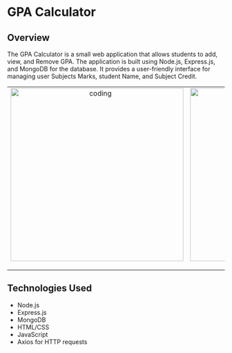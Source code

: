 <h1> GPA Calculator </h1>

<h2>Overview</h2>

<p>
  The GPA Calculator is a small web application that allows students to add, view, and Remove GPA. The application is built using Node.js, Express.js, and MongoDB for the database. It provides a user-friendly interface for managing user Subjects Marks, student Name, and Subject Credit.
</p>


<table>
  <tr>
    <td align="center">
      <img alt="coding" width="400" src="https://github.com/Amantha96/Hobby-Management-System/blob/master/frontend/src/Screenshots/SignIn-1.png">
      <p> </p>
    </td>
    <td align="center">
      <img alt="coding" width="400" src="https://github.com/Amantha96/GPA-Calculator/commit/4553e18d8b71fc17542d724a3fab41d78c3003a4">
     <p>  </p>
    </td>
    <td align="center">
      <img alt="coding" width="400" src="https://github.com/Amantha96/GPA-Calculator/commit/4553e18d8b71fc17542d724a3fab41d78c3003a4">
     <p></td>
  </tr>
 
</table>

## Technologies Used

- Node.js
- Express.js
- MongoDB
- HTML/CSS
- JavaScript
- Axios for HTTP requests
